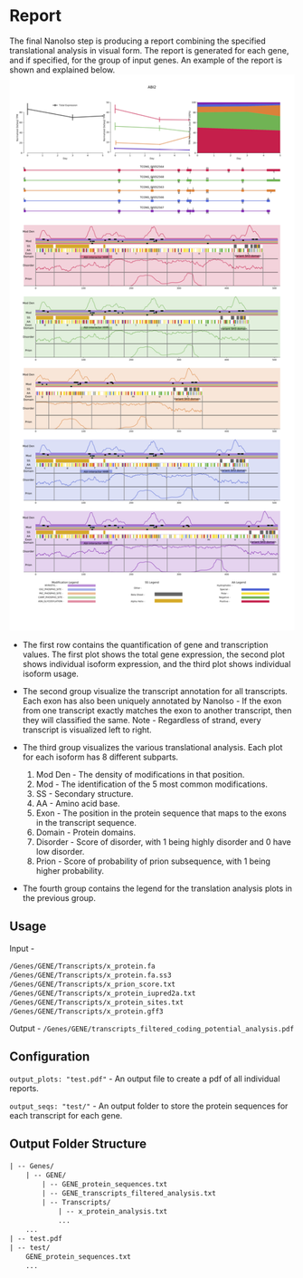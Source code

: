 # Report

The final NanoIso step is producing a report combining the specified translational analysis in visual form. The report is generated for each gene, and if specified, for the group of input genes. An example of the report is shown and explained below.
![Report](images/ABI2_transcripts_filtered_coding_potential_analysis.png "Title")

* The first row contains the quantification of gene and transcription values. The first plot shows the total gene expression, the second plot shows individual isoform expression, and the third plot shows individual isoform usage.

* The second group visualize the transcript annotation for all transcripts. Each exon has also been uniquely annotated by NanoIso - If the exon from one transcript exactly matches the exon to another transcript, then they will classified the same. Note - Regardless of strand, every transcript is visualized left to right.

* The third group visualizes the various translational analysis. Each plot for each isoform has 8 different subparts.
    1. Mod Den - The density of modifications in that position.
    2. Mod - The identification of the 5 most common modifications.
    3. SS - Secondary structure.
    4. AA - Amino acid base.
    5. Exon - The position in the protein sequence that maps to the exons in the transcript sequence.
    6. Domain - Protein domains.
    7. Disorder - Score of  disorder, with 1 being highly disorder and 0 have low disorder.
    8. Prion - Score of probability of prion subsequence, with 1 being higher probability.  

* The fourth group contains the legend for the translation analysis plots in the previous group.

## Usage

Input -
```
/Genes/GENE/Transcripts/x_protein.fa
/Genes/GENE/Transcripts/x_protein.fa.ss3
/Genes/GENE/Transcripts/x_prion_score.txt
/Genes/GENE/Transcripts/x_protein_iupred2a.txt
/Genes/GENE/Transcripts/x_protein_sites.txt
/Genes/GENE/Transcripts/x_protein.gff3
```

Output - `/Genes/GENE/transcripts_filtered_coding_potential_analysis.pdf`

## Configuration

`output_plots: "test.pdf"` - An output file to create a pdf of all individual reports.

`output_seqs: "test/"` - An output folder to store the protein sequences for each transcript for each gene.

## Output Folder Structure

```
| -- Genes/
    | -- GENE/
        | -- GENE_protein_sequences.txt
        | -- GENE_transcripts_filtered_analysis.txt
        | -- Transcripts/
            | -- x_protein_analysis.txt
            ...
    ...
| -- test.pdf
| -- test/
    GENE_protein_sequences.txt
    ...
```
